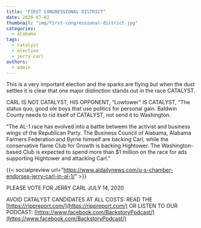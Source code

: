 ```yaml
---
title: "FIRST CONGRESSIONAL DISTRICT"
date: 2020-07-02
thumbnail: "img/first-congressional-district.jpg"
categories: 
  - alabama
tags: 
  - catalyst
  - election
  - jerry-carl
authors: 
  - admin
---
```


This is a very important election and the sparks are flying but when the dust settles it is clear that one major distinction stands out in the race CATALYST.

CARL IS NOT CATALYST, HIS OPPONENT, “Lowtower” IS CATALYST, “The status quo, good ole boys that use politics for personal gain. Baldwin County needs to rid itself of CATALYST, not send it to Washington.

“The AL-1 race has evolved into a battle between the activist and business wings of the Republican Party. The Business Council of Alabama, Alabama Farmers Federation and Byrne himself are backing Carl, while the conservative flame Club for Growth is backing Hightower. The Washington-based Club is expected to spend more than $1 million on the race for ads supporting Hightower and attacking Carl.”

{{< socialpreview url="https://www.aldailynews.com/u-s-chamber-endorses-jerry-carl-in-al-1/" >}}

PLEASE VOTE FOR JERRY CARL JULY 14, 2020

AVOID CATALYST CANDIDATES AT ALL COSTS: READ THE [https://rippreport.com/](https://rippreport.com/) OR LISTEN TO OUR PODCAST: [https://www.facebook.com/BackstoryPodcast/](https://www.facebook.com/BackstoryPodcast/)
